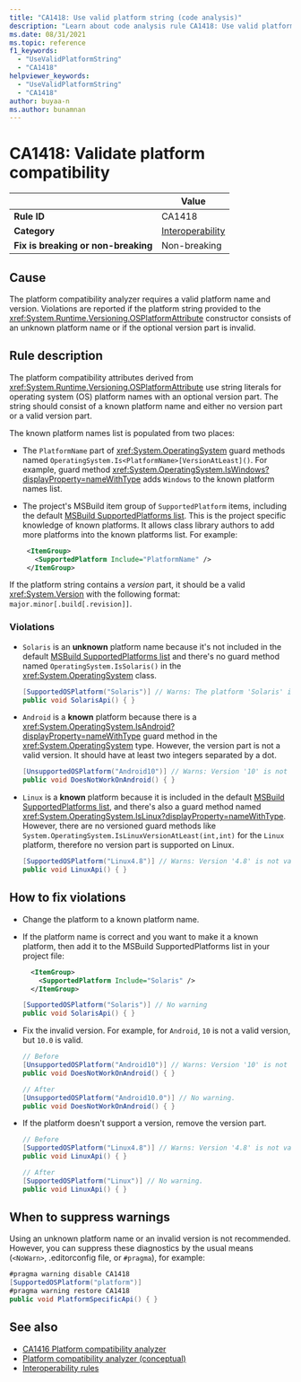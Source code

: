```yaml
---
title: "CA1418: Use valid platform string (code analysis)"
description: "Learn about code analysis rule CA1418: Use valid platform string"
ms.date: 08/31/2021
ms.topic: reference
f1_keywords:
  - "UseValidPlatformString"
  - "CA1418"
helpviewer_keywords:
  - "UseValidPlatformString"
  - "CA1418"
author: buyaa-n
ms.author: bunamnan
---
```

# CA1418: Validate platform compatibility

| | Value |
|-|-|
| **Rule ID** |CA1418|
| **Category** |[Interoperability](interoperability-warnings.md)|
| **Fix is breaking or non-breaking** |Non-breaking|

## Cause

The platform compatibility analyzer requires a valid platform name and version. Violations are reported if the platform string provided to the <xref:System.Runtime.Versioning.OSPlatformAttribute> constructor consists of an unknown platform name or if the optional version part is invalid.

## Rule description

The platform compatibility attributes derived from <xref:System.Runtime.Versioning.OSPlatformAttribute> use string literals for operating system (OS) platform names with an optional version part. The string should consist of a known platform name and either no version part or a valid version part.

The known platform names list is populated from two places:

- The `PlatformName` part of <xref:System.OperatingSystem> guard methods named `OperatingSystem.Is<PlatformName>[VersionAtLeast]()`. For example, guard method <xref:System.OperatingSystem.IsWindows?displayProperty=nameWithType> adds `Windows` to the known platform names list.
- The project's MSBuild item group of `SupportedPlatform` items, including the default [MSBuild SupportedPlatforms list](https://github.com/dotnet/sdk/blob/main/src/Tasks/Microsoft.NET.Build.Tasks/targets/Microsoft.NET.SupportedPlatforms.props). This is the project specific knowledge of known platforms. It allows class library authors to add more platforms into the known platforms list. For example:

   ```XML
    <ItemGroup>
      <SupportedPlatform Include="PlatformName" />
    </ItemGroup>
  ```

If the platform string contains a *version* part, it should be a valid <xref:System.Version> with the following format: `major.minor[.build[.revision]]`.

### Violations

- `Solaris` is an **unknown** platform name because it's not included in the default [MSBuild SupportedPlatforms list](https://github.com/dotnet/sdk/blob/main/src/Tasks/Microsoft.NET.Build.Tasks/targets/Microsoft.NET.SupportedPlatforms.props) and there's no guard method named `OperatingSystem.IsSolaris()` in the <xref:System.OperatingSystem> class.

  ```csharp
  [SupportedOSPlatform("Solaris")] // Warns: The platform 'Solaris' is not a known platform name.
  public void SolarisApi() { }
  ```

- `Android` is a **known** platform because there is a <xref:System.OperatingSystem.IsAndroid?displayProperty=nameWithType> guard method in the <xref:System.OperatingSystem> type. However, the version part is not a valid version. It should have at least two integers separated by a dot.

  ```csharp
  [UnsupportedOSPlatform("Android10")] // Warns: Version '10' is not valid for platform 'Android'. Use a version with 2-4 parts for this platform.
  public void DoesNotWorkOnAndroid() { }
  ```

- `Linux` is a **known** platform because it is included in the default [MSBuild SupportedPlatforms list](https://github.com/dotnet/sdk/blob/main/src/Tasks/Microsoft.NET.Build.Tasks/targets/Microsoft.NET.SupportedPlatforms.props), and there's also a guard method named <xref:System.OperatingSystem.IsLinux?displayProperty=nameWithType>. However, there are no versioned guard methods like `System.OperatingSystem.IsLinuxVersionAtLeast(int,int)` for the `Linux` platform, therefore no version part is supported on Linux.

  ```csharp
  [SupportedOSPlatform("Linux4.8")] // Warns: Version '4.8' is not valid for platform 'Linux'. Do not use versions for this platform.
  public void LinuxApi() { }
  ```

## How to fix violations

- Change the platform to a known platform name.

- If the platform name is correct and you want to make it a known platform, then add it to the MSBuild SupportedPlatforms list in your project file:

  ```XML
    <ItemGroup>
      <SupportedPlatform Include="Solaris" />
    </ItemGroup>
  ```

  ```csharp
  [SupportedOSPlatform("Solaris")] // No warning
  public void SolarisApi() { }
  ```

- Fix the invalid version. For example, for `Android`, `10` is not a valid version, but `10.0` is valid.

  ```csharp
  // Before
  [UnsupportedOSPlatform("Android10")] // Warns: Version '10' is not valid for platform 'Android'. Use a version with 2-4 parts for this platform.
  public void DoesNotWorkOnAndroid() { }

  // After
  [UnsupportedOSPlatform("Android10.0")] // No warning.
  public void DoesNotWorkOnAndroid() { }
  ```

- If the platform doesn't support a version, remove the version part.

  ```csharp
  // Before
  [SupportedOSPlatform("Linux4.8")] // Warns: Version '4.8' is not valid for platform 'Linux'. Do not use versions for this platform.
  public void LinuxApi() { }
  
  // After
  [SupportedOSPlatform("Linux")] // No warning.
  public void LinuxApi() { }
  ```

## When to suppress warnings

Using an unknown platform name or an invalid version is not recommended. However, you can suppress these diagnostics by the usual means (`<NoWarn>`, .editorconfig file, or `#pragma`), for example:

```csharp
#pragma warning disable CA1418
[SupportedOSPlatform("platform")]
#pragma warning restore CA1418
public void PlatformSpecificApi() { }
```

## See also

- [CA1416 Platform compatibility analyzer](ca1416.md)
- [Platform compatibility analyzer (conceptual)](../../../standard/analyzers/platform-compat-analyzer.md)
- [Interoperability rules](../../../framework/interop/index.md)
